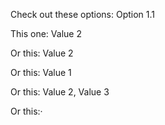 Check out these options: Option 1.1

This one: Value 2

Or this: Value 2

Or this: Value 1

Or this: Value 2, Value 3

Or this:·
